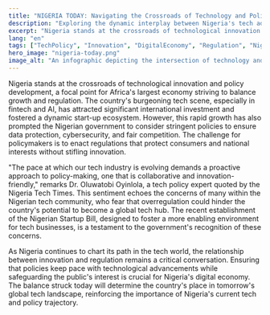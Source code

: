 ```yaml
---
title: "NIGERIA TODAY: Navigating the Crossroads of Technology and Policy"
description: "Exploring the dynamic interplay between Nigeria's tech advancements and regulatory landscape."
excerpt: "Nigeria stands at the crossroads of technological innovation and policy development."
lang: "en"
tags: ["TechPolicy", "Innovation", "DigitalEconomy", "Regulation", "Nigeria"]
hero_image: "nigeria-today.png"
image_alt: "An infographic depicting the intersection of technology and policy in Nigeria"
---
```


Nigeria stands at the crossroads of technological innovation and policy development, a focal point for Africa's largest economy striving to balance growth and regulation. The country's burgeoning tech scene, especially in fintech and AI, has attracted significant international investment and fostered a dynamic start-up ecosystem. However, this rapid growth has also prompted the Nigerian government to consider stringent policies to ensure data protection, cybersecurity, and fair competition. The challenge for policymakers is to enact regulations that protect consumers and national interests without stifling innovation.

"The pace at which our tech industry is evolving demands a proactive approach to policy-making, one that is collaborative and innovation-friendly," remarks Dr. Oluwatobi Oyinlola, a tech policy expert quoted by the Nigeria Tech Times. This sentiment echoes the concerns of many within the Nigerian tech community, who fear that overregulation could hinder the country's potential to become a global tech hub. The recent establishment of the Nigerian Startup Bill, designed to foster a more enabling environment for tech businesses, is a testament to the government's recognition of these concerns.

As Nigeria continues to chart its path in the tech world, the relationship between innovation and regulation remains a critical conversation. Ensuring that policies keep pace with technological advancements while safeguarding the public's interest is crucial for Nigeria's digital economy. The balance struck today will determine the country's place in tomorrow's global tech landscape, reinforcing the importance of Nigeria's current tech and policy trajectory.